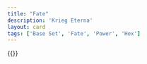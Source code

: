 ```yaml
---
title: "Fate"
description: 'Krieg Eterna'
layout: card
tags: ['Base Set', 'Fate', 'Power', 'Hex']
---
```

{{<card-detail-page title="Fate" artwork="Vercingetorix throws down his arms at the feet of Julius Caesar by Lionel Royer (1899)" />}}